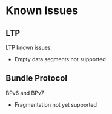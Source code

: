 Known Issues
==================

## LTP ##
LTP known issues:
* Empty data segments not supported

## Bundle Protocol ##
BPv6 and BPv7
* Fragmentation not yet supported

